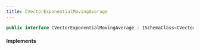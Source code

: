 ```yaml
---
title: CVectorExponentialMovingAverage
---
```


```csharp
public interface CVectorExponentialMovingAverage : ISchemaClass<CVectorExponentialMovingAverage>, ISchemaField, ISchemaClass, INativeHandle
```

#### Implements

